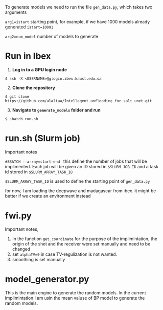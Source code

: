 To generate models we need to run the file `gen_data.py`, which takes two arguments 

`arg1=istart` starting point, for example, if we have 1000 models already generated `istart=10001` 


`arg2=num_model` number of models to generate 

# Run in Ibex

  1. **Log in to a GPU login node**
     
  `$ ssh -X <USERNAME>@glogin.ibex.kaust.edu.sa`
    
  2. **Clone the repository**
  
  ```
  $ git clone https://github.com/alaliaa/Intellegent_unflooding_for_salt_unet.git
  ```

  3. **Navigate to  `generate_models` folder and run**
  
  `$ sbatch run.sh` 


# run.sh (Slurm job)
Important notes 

`#SBATCH --array=start-end ` this define the number of jobs that will be implimented. Each job will be given an ID stored in `$SLURM_JOB_ID` and a task id stored in `$SLURM_ARRAY_TASK_ID`

`$SLURM_ARRAY_TASK_ID`  is used to define the starting point of `gen_data.py`

for now, I am loading the deepwave and madagascar from ibex. it might be better if we create an environment instead

# fwi.py 
Important notes, 
  1. In the function `get_coordinate` for the purpose of the implimintation, the origin of the shot and the receiver were set manually and need to be changed 
  2. set `alphaTV=0` in case TV-regulization is not wanted. 
  3. smoothing is set manually 

# model_generator.py
This is the main engine to generate the random models. In the current implimintation I am usin the mean valuse of BP model to generate the random models.

